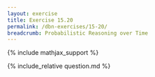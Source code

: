 ```yaml
---
layout: exercise
title: Exercise 15.20
permalink: /dbn-exercises/15-20/
breadcrumb: Probabilistic Reasoning over Time
---
```


{% include mathjax_support %}

<div><i class="arrow-up loader" data-chapter="dbn-exercises" data-exercise="ex_20" data-rating="0"></i></div>
{% include_relative question.md %}
